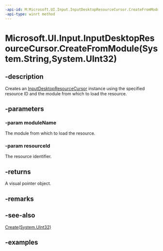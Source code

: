 ```yaml
---
-api-id: M:Microsoft.UI.Input.InputDesktopResourceCursor.CreateFromModule(System.String,System.UInt32)
-api-type: winrt method
---
```


# Microsoft.UI.Input.InputDesktopResourceCursor.CreateFromModule(System.String,System.UInt32)

<!--
public static Microsoft.UI.Input.InputDesktopResourceCursor CreateFromModule (string moduleName, uint resourceId);
-->

## -description

Creates an [InputDesktopResourceCursor](inputdesktopresourcecursor.md) instance using the specified resource ID and the module from which to load the resource.

## -parameters

### -param moduleName

The module from which to load the resource.

### -param resourceId

The resource identifier.

## -returns

A visual pointer object.

## -remarks

## -see-also

[Create(System.UInt32)](inputdesktopresourcecursor_create_2108361919.md)

## -examples
